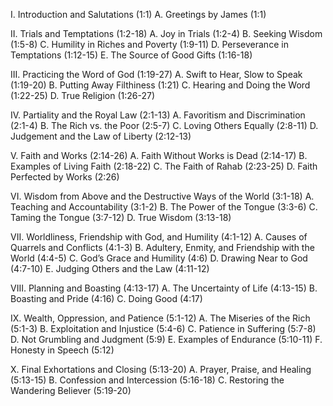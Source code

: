 I. Introduction and Salutations (1:1)
   A. Greetings by James (1:1)

II. Trials and Temptations (1:2-18)
   A. Joy in Trials (1:2-4)
   B. Seeking Wisdom (1:5-8)
   C. Humility in Riches and Poverty (1:9-11)
   D. Perseverance in Temptations (1:12-15)
   E. The Source of Good Gifts (1:16-18)

III. Practicing the Word of God (1:19-27)
   A. Swift to Hear, Slow to Speak (1:19-20)
   B. Putting Away Filthiness (1:21)
   C. Hearing and Doing the Word (1:22-25)
   D. True Religion (1:26-27)

IV. Partiality and the Royal Law (2:1-13)
   A. Favoritism and Discrimination (2:1-4)
   B. The Rich vs. the Poor (2:5-7)
   C. Loving Others Equally (2:8-11)
   D. Judgement and the Law of Liberty (2:12-13)

V. Faith and Works (2:14-26)
   A. Faith Without Works is Dead (2:14-17)
   B. Examples of Living Faith (2:18-22)
   C. The Faith of Rahab (2:23-25)
   D. Faith Perfected by Works (2:26)

VI. Wisdom from Above and the Destructive Ways of the World (3:1-18)
   A. Teaching and Accountability (3:1-2)
   B. The Power of the Tongue (3:3-6)
   C. Taming the Tongue (3:7-12)
   D. True Wisdom (3:13-18)

VII. Worldliness, Friendship with God, and Humility (4:1-12)
   A. Causes of Quarrels and Conflicts (4:1-3)
   B. Adultery, Enmity, and Friendship with the World (4:4-5)
   C. God’s Grace and Humility (4:6)
   D. Drawing Near to God (4:7-10)
   E. Judging Others and the Law (4:11-12)

VIII. Planning and Boasting (4:13-17)
   A. The Uncertainty of Life (4:13-15)
   B. Boasting and Pride (4:16)
   C. Doing Good (4:17)

IX. Wealth, Oppression, and Patience (5:1-12)
   A. The Miseries of the Rich (5:1-3)
   B. Exploitation and Injustice (5:4-6)
   C. Patience in Suffering (5:7-8)
   D. Not Grumbling and Judgment (5:9)
   E. Examples of Endurance (5:10-11)
   F. Honesty in Speech (5:12)

X. Final Exhortations and Closing (5:13-20)
   A. Prayer, Praise, and Healing (5:13-15)
   B. Confession and Intercession (5:16-18)
   C. Restoring the Wandering Believer (5:19-20)
